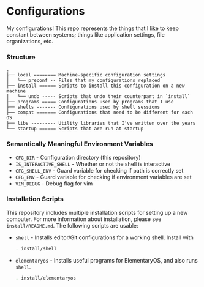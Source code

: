 # Configurations
My configurations! This repo represents the things that I like to keep constant between systems; things like
application settings, file organizations, etc.

### Structure

```
.
├── local ======== Machine-specific configuration settings
│   └── preconf -- Files that my configurations replaced
├── install ====== Scripts to install this configuration on a new machine
│   └── undo ----- Scripts that undo their counterpart in `install`
├── programs ===== Configurations used by programs that I use
├── shells ------- Configurations used by shell sessions
├── compat ======= Configurations that need to be different for each OS
├── libs --------- Utility libraries that I've written over the years
└── startup ====== Scripts that are run at startup
```

### Semantically Meaningful Environment Variables

- `CFG_DIR` - Configuration directory (this repository)
- `IS_INTERACTIVE_SHELL` - Whether or not the shell is interactive
- `CFG_SHELL_ENV` - Guard variable for checking if path is correctly set
- `CFG_ENV` - Guard variable for checking if environment variables are set
- `VIM_DEBUG` - Debug flag for vim

### Installation Scripts
This repository includes multiple installation scripts for setting up a new computer.
For more information about installation, please see `install/README.md`. The
following scripts are usable:

- `shell` - Installs editor/Git configurations for a working shell. Install with

  ```sh
  . install/shell
  ```

- `elementaryos` - Installs useful programs for ElementaryOS, and also runs `shell`.

  ```sh
  . install/elementaryos
  ```

